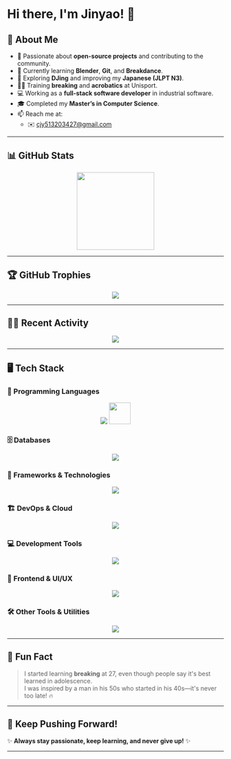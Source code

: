 # Hi there, I'm Jinyao! 👋  

## 🚀 About Me  
- 🔭 Passionate about **open-source projects** and contributing to the community.  
- 🌱 Currently learning **Blender**, **Git**, and **Breakdance**.  
- 🎸 Exploring **DJing** and improving my **Japanese (JLPT N3)**.  
- 🏋️‍♂️ Training **breaking** and **acrobatics** at Unisport.  
- 💻 Working as a **full-stack software developer** in industrial software.  
- 🎓 Completed my **Master’s in Computer Science**.  
- 📫 Reach me at:  
  - ✉️ [cjy513203427@gmail.com](mailto:cjy513203427@gmail.com)  

---

## 📊 GitHub Stats  
<div align="center">
  <img src="https://github-readme-stats.vercel.app/api?username=cjy513203427&show_icons=true&theme=transparent&hide_title=true" height="180px"/>
</div>  

---

## 🏆 GitHub Trophies  
<p align="center">
  <img src="https://github-profile-trophy.vercel.app/?username=cjy513203427&theme=gruvbox&margin-w=10&margin-h=10" />
</p>  

---

## 🧑‍💻 Recent Activity  
<p align="center">
  <img src="https://github-readme-activity-graph.vercel.app/graph?username=cjy513203427&theme=react-dark&hide_border=true" />
</p>  

---

## 🖥️ Tech Stack  
### 🚀 Programming Languages  
<p align="center">
  <img src="https://skillicons.dev/icons?i=c,cpp,cs,go,java,python,kotlin,ts,js,php,lua,matlab" />
  <img src="https://intersystems.gallerycdn.vsassets.io/extensions/intersystems/language-server/2.7.0/1738591108470/Microsoft.VisualStudio.Services.Icons.Default" width="50px" />

</p>

### 🗄️ Databases  
<p align="center">
  <img src="https://skillicons.dev/icons?i=mysql,postgres,sqlite,mongodb,redis" />
</p>

### 🔧 Frameworks & Technologies  
<p align="center">
  <img src="https://skillicons.dev/icons?i=spring,django,flask,fastapi,nestjs,express,graphql,hibernate,sklearn,tensorflow,pytorch,selenium,regex" />
</p>

### 🏗️ DevOps & Cloud  
<p align="center">
  <img src="https://skillicons.dev/icons?i=docker,kubernetes,azure,nginx,jenkins,redhat,ubuntu,linux" />
</p>

### 💻 Development Tools  
<p align="center">
  <img src="https://skillicons.dev/icons?i=idea,eclipse,clion,pycharm,rider,androidstudio,visualstudio,vscode,webstorm" />
</p>

### 🎨 Frontend & UI/UX  
<p align="center">
  <img src="https://skillicons.dev/icons?i=html,css,react,angular,jquery" />
</p>

### 🛠️ Other Tools & Utilities  
<p align="center">
  <img src="https://skillicons.dev/icons?i=git,github,gitlab,maven,gradle,npm,yarn,cmake,ps,powershell,latex,vim,qt,ai,blender,unity,unreal" />
</p>

---

## 🎯 Fun Fact  
> I started learning **breaking** at 27, even though people say it's best learned in adolescence.  
> I was inspired by a man in his 50s who started in his 40s—it's never too late! 🔥  

---

## 🚀 Keep Pushing Forward!  
✨ **Always stay passionate, keep learning, and never give up!** ✨  

---
